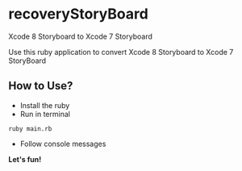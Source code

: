 # recoveryStoryBoard
Xcode 8 Storyboard to Xcode 7 Storyboard

Use this ruby application to convert Xcode 8 Storyboard to Xcode 7 StoryBoard

How to Use?
-------------

- Install the ruby
- Run in terminal 
```
ruby main.rb
```
- Follow console messages

**Let's fun!**
